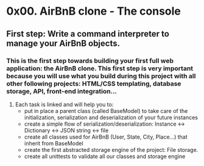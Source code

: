 # 0x00. AirBnB clone - The console
##  First step: Write a command interpreter to manage your AirBnB objects.
### This is the first step towards building your first full web application: the AirBnB clone. This first step is very important because you will use what you build during this project with all other following projects: HTML/CSS templating, database storage, API, front-end integration…

1. Each task is linked and will help you to:
   - put in place a parent class (called BaseModel) to take care of the initialization, serialization and deserialization of your future instances
   - create a simple flow of serialization/deserialization: Instance <-> Dictionary <-> JSON string <-> file
   - create all classes used for AirBnB (User, State, City, Place…) that inherit from BaseModel
   - create the first abstracted storage engine of the project: File storage.
   - create all unittests to validate all our classes and storage engine


